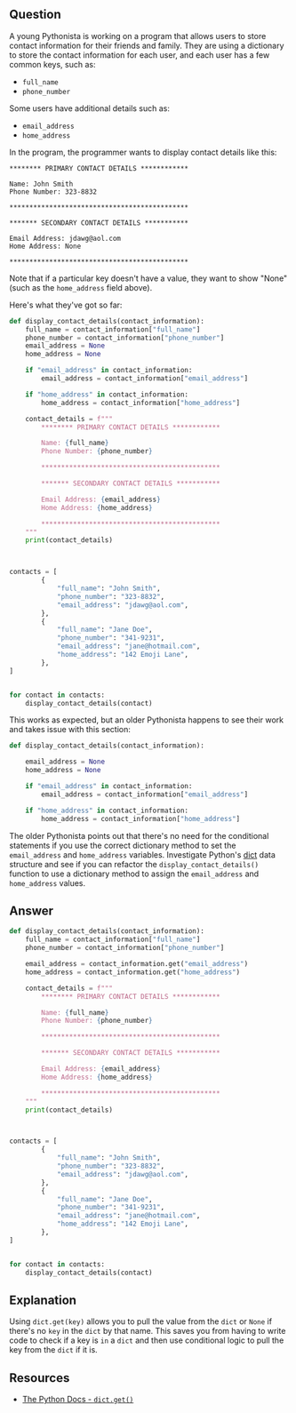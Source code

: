 ## Question

A young Pythonista is working on a program that allows users to store contact information for their friends and family. They are using a dictionary to store the contact information for each user, and each user has a few common keys, such as:

- `full_name`
- `phone_number`

Some users have additional details such as:

- `email_address`
- `home_address`

In the program, the programmer wants to display contact details like this:

```text
******** PRIMARY CONTACT DETAILS ************

Name: John Smith
Phone Number: 323-8832

*********************************************

******* SECONDARY CONTACT DETAILS ***********

Email Address: jdawg@aol.com
Home Address: None

*********************************************
```

Note that if a particular key doesn't have a value, they want to show "None" (such as the `home_address` field above).

Here's what they've got so far:


```python
def display_contact_details(contact_information):
    full_name = contact_information["full_name"]
    phone_number = contact_information["phone_number"]
    email_address = None
    home_address = None

    if "email_address" in contact_information:
        email_address = contact_information["email_address"]

    if "home_address" in contact_information:
        home_address = contact_information["home_address"]

    contact_details = f"""
        ******** PRIMARY CONTACT DETAILS ************

        Name: {full_name}
        Phone Number: {phone_number}

        *********************************************

        ******* SECONDARY CONTACT DETAILS ***********

        Email Address: {email_address}
        Home Address: {home_address}

        *********************************************
    """
    print(contact_details)



contacts = [
        {
            "full_name": "John Smith",
            "phone_number": "323-8832",
            "email_address": "jdawg@aol.com",
        },
        {
            "full_name": "Jane Doe",
            "phone_number": "341-9231",
            "email_address": "jane@hotmail.com",
            "home_address": "142 Emoji Lane",
        },
]


for contact in contacts:
    display_contact_details(contact)

```

This works as expected, but an older Pythonista happens to see their work and takes issue with this section:

```python
def display_contact_details(contact_information):

    email_address = None
    home_address = None

    if "email_address" in contact_information:
        email_address = contact_information["email_address"]

    if "home_address" in contact_information:
        home_address = contact_information["home_address"]

```

The older Pythonista points out that there's no need for the conditional statements if you use the correct dictionary method to set the `email_address` and `home_address` variables. Investigate Python's [dict](https://docs.python.org/3/library/stdtypes.html#mapping-types-dict) data structure and see if you can refactor the `display_contact_details()` function to use a dictionary method to assign the `email_address` and `home_address` values.


## Answer

```python
def display_contact_details(contact_information):
    full_name = contact_information["full_name"]
    phone_number = contact_information["phone_number"]

    email_address = contact_information.get("email_address")
    home_address = contact_information.get("home_address")

    contact_details = f"""
        ******** PRIMARY CONTACT DETAILS ************

        Name: {full_name}
        Phone Number: {phone_number}

        *********************************************

        ******* SECONDARY CONTACT DETAILS ***********

        Email Address: {email_address}
        Home Address: {home_address}

        *********************************************
    """
    print(contact_details)



contacts = [
        {
            "full_name": "John Smith",
            "phone_number": "323-8832",
            "email_address": "jdawg@aol.com",
        },
        {
            "full_name": "Jane Doe",
            "phone_number": "341-9231",
            "email_address": "jane@hotmail.com",
            "home_address": "142 Emoji Lane",
        },
]


for contact in contacts:
    display_contact_details(contact)

```

## Explanation

Using `dict.get(key)` allows you to pull the value from the `dict` or `None` if there's no `key` in the `dict` by that name. This saves you from having to write code to check if a key is `in` a `dict` and then use conditional logic to pull the key from the `dict` if it is. 

## Resources

-   [The Python Docs - `dict.get()`](https://docs.python.org/3/library/stdtypes.html#dict.get)
